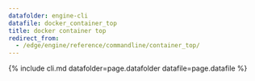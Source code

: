 ```yaml
---
datafolder: engine-cli
datafile: docker_container_top
title: docker container top
redirect_from:
  - /edge/engine/reference/commandline/container_top/
---
```


<!--
Sorry, but the contents of this page are automatically generated from
Docker's source code. If you want to suggest a change to the text that appears
here, you'll need to find the string by searching this repo:

https://github.com/docker/cli
-->

{% include cli.md datafolder=page.datafolder datafile=page.datafile %}
